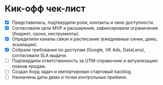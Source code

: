 # Кик-офф чек-лист
- [x] Представились, подтвердили роли, контакты и окно доступности.
- [x] Согласовали цели MVP и расширения, зафиксировали ограничения (бюджет, сроки, инструменты).
- [x] Определили каналы связи и расписание (ежедневные синки, демо, эскалации).
- [x] Собрали требования по доступам (Google, VK Ads, DataLens), согласовали SLA выдачи.
- [ ] Подтвердили ответственность за UTM-справочник и актуализацию планов продаж.
- [ ] Создан борд задач и импортирован стартовый backlog.
- [ ] Назначены даты демо и точки контрольных приёмок.
